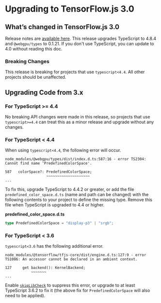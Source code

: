 # Upgrading to TensorFlow.js 3.0

## What’s changed in TensorFlow.js 3.0

Release notes are [available here](https://github.com/tensorflow/tfjs/releases). This release upgrades TypeScript to 4.8.4 and `@webgpu/types` to 0.1.21. If you don't use TypeScript, you can update to 4.0 without reading this doc.

### Breaking Changes

This release is breaking for projects that use `typescript<4.4`. All other projects should be unaffected.

## Upgrading Code from 3.x

### For TypeScript >= 4.4
No breaking API changes were made in this release, so projects that use `typescript>=4.4` can treat this as a minor release and upgrade
without any changes.

### For TypeScript < 4.4

When using `typescript<4.4`, the following error will occur.
```
node_modules/@webgpu/types/dist/index.d.ts:587:16 - error TS2304: Cannot find name 'PredefinedColorSpace'.

587   colorSpace?: PredefinedColorSpace;
                   ~~~~~~~~~~~~~~~~~~~~
...
```

To fix this, upgrade TypeScript to 4.4.2 or greater, or add the file `predefined_color_space.d.ts` (name and path can be changed) with the following contents to your project to define the missing type. Remove this file when TypeScript is upgraded to 4.4 or higher.

**predefined_color_space.d.ts**
```typescript
type PredefinedColorSpace = "display-p3" | "srgb";
```

### For TypeScript < 3.6
`typescript<3.6` has the following additional error.
```
node_modules/@tensorflow/tfjs-core/dist/engine.d.ts:127:9 - error TS1086: An accessor cannot be declared in an ambient context.

127     get backend(): KernelBackend;
            ~~~~~~~
...
```

Enable [`skipLibCheck`](https://www.typescriptlang.org/tsconfig#skipLibCheck) to suppress this error, or upgrade to at least TypeScript 3.6.2 to fix it (the above fix for `PredefinedColorSpace` will also need to be applied).
